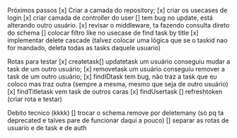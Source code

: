 Próximos passos
[x] Criar a camada do repository;
[x] criar os usecases de login
[x] criar camada de controller do user
[] tem bug no update, está alterando outro usuário.
[x] revisar o middleware, ta fazendo consulta direto do schema
[] colocar filtro like no usecase de find task by title
[x] implementar delete cascade (talvez colocar uma lógica que se o taskid nao for mandado, deleta todas as tasks daquele usuario)

Rotas para testar
[x] createtask[] updatetask um usuário conseguiu mudar a task de um outro usuário;
[x] removetask um usuário conseguiu remover a task de um outro usuário;
[x] findIDtask tem bug, não traz a task que eu coloco mas traz outra (sempre a mesma, mesmo que seja de outro usuário)
[x] findTitletask vem task de outros caras
[x] findUsertask
[] refreshtoken (criar rota e testar)

Debito tecnico (kkkk)
[] trocar o schema.remove por deletemany (só pq ta deprecated e talves pare de funcionar daqui a pouco)
[] separar as rotas de usuario e de task e de auth
